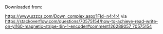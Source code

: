 Downloaded from:

https://www.szzcs.com/Down_complex.aspx?FId=n4:4:4
via
https://stackoverflow.com/questions/70575154/how-to-achieve-read-write-on-yl160-magnetic-stripe-4in-1-encoder#comment126289057_70575154
